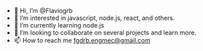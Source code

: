 - 👋 Hi, I’m @Flaviogrb
- 👀 I’m interested in javascript, node.js, react, and others.
- 🌱 I’m currently learning node.js
- 💞️ I’m looking to collaborate on several projects and learn more.
- 📫 How to reach me fgdrb.engmec@gmail.com

<!---
Flaviogrb/Flaviogrb is a ✨ special ✨ repository because its `README.md` (this file) appears on your GitHub profile.
You can click the Preview link to take a look at your changes.
--->
